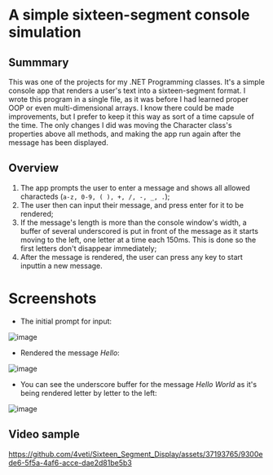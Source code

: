 # A simple sixteen-segment console simulation

## **Summmary**
This was one of the projects for my .NET Programming classes. It's a simple console app that renders a user's text into a sixteen-segment format. I wrote this program in a single file, as it was before I had learned proper OOP or even multi-dimensional arrays. I know there could be made improvements, but I prefer to keep it this way as sort of a time capsule of the time. The only changes I did was moving the Character class's properties above all methods, and making the app run again after the message has been displayed.

## **Overview**
1. The app prompts the user to enter a message and shows all allowed characteds (```a-z, 0-9, ( ), +, /, -, _, .```);
2. The user then can input their message, and press enter for it to be rendered;
3. If the message's length is more than the console window's width, a buffer of several underscored is put in front of the message as it starts moving to the left, one letter at a time each 150ms. This is done so the first letters don't disappear immediately;
4. After the message is rendered, the user can press any key to start inputtin a new message.

# **Screenshots**

- The initial prompt for input:

![image](https://github.com/4veti/Sixteen_Segment_Display/assets/37193765/16bc5fab-966d-499e-852b-b592c5398915)

- Rendered the message *Hello*:

![image](https://github.com/4veti/Sixteen_Segment_Display/assets/37193765/6e0b7c7f-b0cb-44a1-ac67-9f7ce0629dd0)

- You can see the underscore buffer for the message *Hello World* as it's being rendered letter by letter to the left:

![image](https://github.com/4veti/Sixteen_Segment_Display/assets/37193765/4b330ea4-4f97-4506-9f8b-508f140ca30f)


## **Video sample**

https://github.com/4veti/Sixteen_Segment_Display/assets/37193765/9300ede6-5f5a-4af6-acce-dae2d81be5b3

